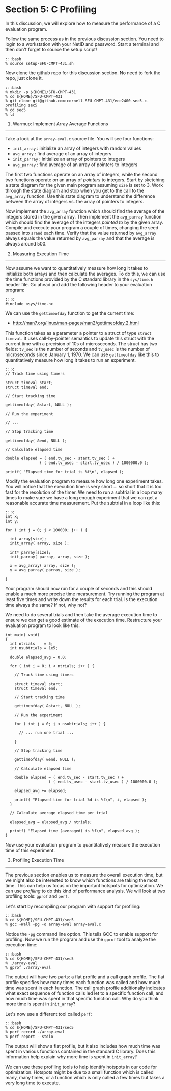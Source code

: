 
Section 5: C Profiling
==========================================================================

In this discussion, we will explore how to measure the performance of
a C evaluation program.

Follow the same process as in the previous discussion section. You need
to login to a workstation with your NetID and password. Start a terminal
and then don't forget to source the setup script!

    :::bash
    % source setup-SFU-CMPT-431.sh

Now clone the github repo for this discussion section. No need to fork
the repo, just clone it.

    :::bash
    % mkdir -p ${HOME}/SFU-CMPT-431
    % cd ${HOME}/SFU-CMPT-431
    % git clone git@github.com:cornell-SFU-CMPT-431/ece2400-sec5-c-profiling sec5
    % cd sec5
    % ls

1. Warmup: Implement Array Average Functions
--------------------------------------------------------------------------

Take a look at the `array-eval.c` source file. You will see four
functions:

 - `init_array` : initialize an array of integers with random values
 - `avg_array` : find average of an array of integers
 - `init_parray` : initialize an array of pointers to integers
 - `avg_parray` : find average of an array of pointers to integers

The first two functions operate on an array of integers, while the second
two functions operate on an array of _pointers_ to integers. Start by
sketching a state diagram for the given main program assuming `size` is
set to 3. Work through the state diagram and stop when you get to the
call to the `avg_array` function. Use this state diagram to understand
the difference between the array of integers vs. the array of pointers to
integers.

Now implement the `avg_array` function which should find the average of
the integers stored in the given array. Then implement the `avg_parray`
function which should find the average of the integers _pointed to_ by
the given array. Compile and execute your program a couple of times,
changing the seed passed into `srand` each time. Verify that the value
returned by `avg_array` always equals the value returned by `avg_parray`
and that the average is always around 500.

2. Measuring Execution Time
--------------------------------------------------------------------------

Now assume we want to quantitatively measure how long it takes to
initialize both arrays and then calculate the averages. To do this, we
can use the time functions provided by the C standard library in the
`sys/time.h` header file. Go ahead and add the following header to your
evaluation program:

    :::c
    #include <sys/time.h>

We can use the `gettimeofday` function to get the current time:

 - <http://man7.org/linux/man-pages/man2/gettimeofday.2.html>

This function takes as a parameter a pointer to a struct of type `struct
timeval`. It uses call-by-pointer semantics to update this struct with
the current time with a precision of 10s of microseconds. The struct has
two fields: `tv_sec` is the number of seconds and `tv_usec` is the number
of microseconds since January 1, 1970. We can use `gettimeofday` like
this to quantitatively measure how long it takes to run an experiment.

    :::c
    // Track time using timers

    struct timeval start;
    struct timeval end;

    // Start tracking time

    gettimeofday( &start, NULL );

    // Run the experiment

    // ...

    // Stop tracking time

    gettimeofday( &end, NULL );

    // Calculate elapsed time

    double elapsed = ( end.tv_sec - start.tv_sec ) +
                   ( ( end.tv_usec - start.tv_usec ) / 1000000.0 );

    printf( "Elapsed time for trial is %f\n", elapsed );

Modify the evaluation program to measure how long one experiment takes.
You will notice that the execution time is very short ... so short that
it is too fast for the resolution of the timer. We need to run a subtrial
in a loop many times to make sure we have a long enough experiment that
we can get a reasonable accurate time measurement. Put the subtrial in a
loop like this:

    :::c
    int x;
    int y;

    for ( int j = 0; j < 100000; j++ ) {

      int array[size];
      init_array( array, size );

      int* parray[size];
      init_parray( parray, array, size );

      x = avg_array( array, size );
      y = avg_parray( parray, size );

    }

Your program should now run for a couple of seconds and this should
enable a much more precise time measurement. Try running the program at
least five times and write down the results for each trial. Is the
execution time always the same? If not, why not?

We need to do several trials and then take the average execution time to
ensure we can get a good estimate of the execution time. Restructure your
evaluation program to look like this:

    int main( void)
    {
      int ntrials    = 5;
      int nsubtrials = 1e5;

      double elapsed_avg = 0.0;

      for ( int i = 0; i < ntrials; i++ ) {

        // Track time using timers

        struct timeval start;
        struct timeval end;

        // Start tracking time

        gettimeofday( &start, NULL );

        // Run the experiment

        for ( int j = 0; j < nsubtrials; j++ ) {

          // ... run one trial ...

        }

        // Stop tracking time

        gettimeofday( &end, NULL );

        // Calculate elapsed time

        double elapsed = ( end.tv_sec - start.tv_sec ) +
                       ( ( end.tv_usec - start.tv_usec ) / 1000000.0 );

        elapsed_avg += elapsed;

        printf( "Elapsed time for trial %d is %f\n", i, elapsed );
      }

      // Calculate average elapsed time per trial

      elapsed_avg = elapsed_avg / ntrials;

      printf( "Elapsed time (averaged) is %f\n", elapsed_avg );
    }

Now use your evaluation program to quantitatively measure the execution
time of this experiment.

3. Profiling Execution Time
--------------------------------------------------------------------------

The previous section enables us to measure the overall execution time,
but we might also be interested to know which functions are taking the
most time. This can help us focus on the important hotspots for
optimization. We can use _profiling_ to do this kind of performance
analysis. We will look at two profiling tools: `gprof` and `perf`.

Let's start by recompiling our program with support for profiling:

    :::bash
    % cd ${HOME}/SFU-CMPT-431/sec5
    % gcc -Wall -pg -o array-eval array-eval.c

Notice the `-pg` command line option. This tells GCC to enable support
for profiling. Now we run the program and use the `gprof` tool to analyze
the execution time:

    :::bash
    % cd ${HOME}/SFU-CMPT-431/sec5
    % ./array-eval
    % gprof ./array-eval

The output will have two parts: a flat profile and a call graph profile.
The flat profile specifies how many times each function was called and
how much time was spent in each function. The call graph profile
additionally indicates what exact sequence of function calls led let to a
specific function call, and how much time was spent in that specific
function call. Why do you think more time is spent in `init_array`?

Let's now use a different tool called `perf`:

    :::bash
    % cd ${HOME}/SFU-CMPT-431/sec5
    % perf record ./array-eval
    % perf report --stdio

The output will show a flat profile, but it also includes how much time
was spent in various functions contained in the standard C library. Does
this information help explain why more time is spent in `init_array`?

We can use these profiling tools to help identify hotspots in our code
for optimization. Hotspots might be due to a small function which is
called many, many times, or a function which is only called a few times
but takes a very long time to execute.

